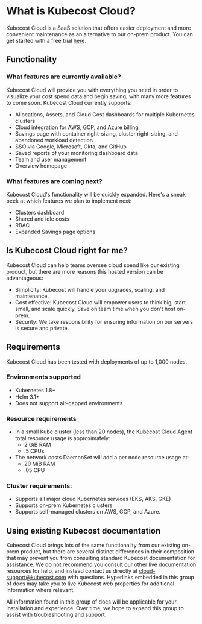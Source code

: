 # What is Kubecost Cloud?

Kubecost Cloud is a SaaS solution that offers easier deployment and more convenient maintenance as an alternative to our on-prem product. You can get started with a free trial [here](http://app.kubecost.com/signup).

## Functionality

### What features are currently available?

Kubecost Cloud will provide you with everything you need in order to visualize your cost spend data and begin saving, with many more features to come soon. Kubecost Cloud currently supports:

* Allocations, Assets, and Cloud Cost dashboards for multiple Kubernetes clusters
* Cloud integration for AWS, GCP, and Azure billing
* Savings page with container right-sizing, cluster right-sizing, and abandoned workload detection
* SSO via Google, Microsoft, Okta, and GitHub
* Saved reports of your monitoring dashboard data
* Team and user management
* Overview homepage

### What features are coming next?

Kubecost Cloud's functionality will be quickly expanded. Here's a sneak peek at which features we plan to implement next:

* Clusters dashboard
* Shared and idle costs
* RBAC
* Expanded Savings page options

## Is Kubecost Cloud right for me?

Kubecost Cloud can help teams oversee cloud spend like our existing product, but there are more reasons this hosted version can be advantageous:

* Simplicity: Kubecost will handle your upgrades, scaling, and maintenance.
* Cost effective: Kubecost Cloud will empower users to think big, start small, and scale quickly. Save on team time when you don’t host on-prem.
* Security: We take responsibility for ensuring information on our servers is secure and private.

## Requirements

Kubecost Cloud has been tested with deployments of up to 1,000 nodes.

### Environments supported

* Kubernetes 1.8+
* Helm 3.1+
* Does not support air-gapped environments

### Resource requirements

* In a small Kube cluster (less than 20 nodes), the Kubecost Cloud Agent total resource usage is approximately:
  * 2 GiB RAM
  * .5 CPUs
* The network costs DaemonSet will add a per node resource usage at:
  * 20 MiB RAM
  * .05 CPU

### **Cluster requirements:**

* Supports all major cloud Kubernetes services (EKS, AKS, GKE)
* Supports on-prem Kubernetes clusters
* Supports self-managed clusters on AWS, GCP, and Azure.&#x20;

## Using existing Kubecost documentation

Kubecost Cloud brings lots of the same functionality from our existing on-prem product, but there are several distinct differences in their composition that may prevent you from consulting standard Kubecost documentation for assistance. We do not recommend you consult our other live documentation resources for help, and instead contact us directly at [cloud-support@kubecost.com](mailto:cloud-support@kubecost.com) with questions. Hyperlinks embedded in this group of docs may take you to live Kubecost web properties for additional information where relevant.

All information found in this group of docs will be applicable for your installation and experience. Over time, we hope to expand this group to assist with troubleshooting and support.
